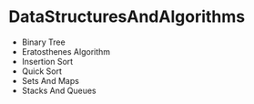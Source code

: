 # DataStructuresAndAlgorithms
* Binary Tree
* Eratosthenes Algorithm
* Insertion Sort
* Quick Sort
* Sets And Maps
* Stacks And Queues
